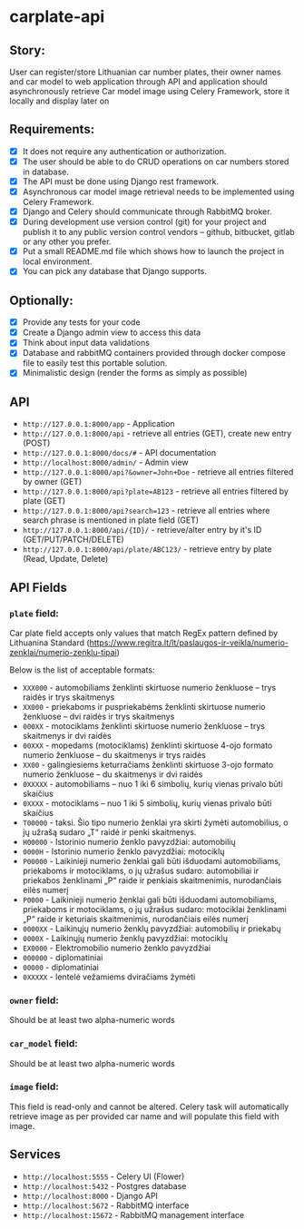 # carplate-api

## Story:

User can register/store Lithuanian car number plates, their owner names and car model to web application through API and application should asynchronously retrieve Car model image using Celery Framework, store it locally and display later on

## Requirements:

* [X] It does not require any authentication or authorization.
* [X] The user should be able to do CRUD operations on car numbers stored in database.
* [X] The API must be done using Django rest framework.
* [X] Asynchronous car model image retrieval needs to be implemented using Celery Framework.
* [X] Django and Celery should communicate through RabbitMQ broker.
* [X] During development use version control (git) for your project and publish it to any public version control vendors – github, bitbucket, gitlab or any other you prefer.
* [X] Put a small README.md file which shows how to launch the project in local environment.
* [X] You can pick any database that Django supports.
 
## Optionally:

* [X] Provide any tests for your code
* [X] Create a Django admin view to access this data
* [X] Think about input data validations
* [X] Database and rabbitMQ containers provided through docker compose file to easily test this portable solution.
* [X] Minimalistic design (render the forms as simply as possible)

## API

* `http://127.0.0.1:8000/app` - Application
* `http://127.0.0.1:8000/api` - retrieve all entries (GET), create new entry (POST)
* `http://127.0.0.1:8000/docs/#` - API documentation
* `http://localhost:8000/admin/` - Admin view
* `http://127.0.0.1:8000/api?&owner=John+Doe` - retrieve all entries filtered by owner (GET)
* `http://127.0.0.1:8000/api?plate=AB123` - retrieve all entries filtered by plate (GET)
* `http://127.0.0.1:8000/api?search=123` -  retrieve all entries where search phrase is mentioned in plate field (GET)
* `http://127.0.0.1:8000/api/{ID}/` - retrieve/alter entry by it's ID (GET/PUT/PATCH/DELETE)
* `http://127.0.0.1:8000/api/plate/ABC123/` - retrieve entry by plate (Read, Update, Delete)

## API Fields

### `plate` field:

Car plate field accepts only values that match RegEx pattern defined by Lithuanina Standard
(https://www.regitra.lt/lt/paslaugos-ir-veikla/numerio-zenklai/numerio-zenklu-tipai)

Below is the list of acceptable formats:
* `XXX000` - automobiliams ženklinti skirtuose numerio ženkluose – trys raidės ir trys skaitmenys
* `XX000` - priekaboms ir puspriekabėms ženklinti skirtuose numerio ženkluose – dvi raidės ir trys skaitmenys
* `000XX` - motociklams ženklinti skirtuose numerio ženkluose – trys skaitmenys ir dvi raidės
* `00XXX` - mopedams (motociklams) ženklinti skirtuose 4-ojo formato numerio ženkluose – du skaitmenys ir trys raidės
* `XX00` - galingiesiems keturračiams ženklinti skirtuose 3-ojo formato numerio ženkluose – du skaitmenys ir dvi raidės
* `0XXXXX` - automobiliams  – nuo 1 iki 6 simbolių, kurių vienas privalo būti skaičius
* `0XXXX` - motociklams – nuo 1 iki 5 simbolių, kurių vienas privalo būti skaičius
* `T00000` - taksi. Šio tipo numerio ženklai yra skirti žymėti automobilius, o jų užrašą sudaro „T“ raidė  ir penki skaitmenys.
* `H00000` - Istorinio numerio ženklo pavyzdžiai: automobilių
* `0000H` - Istorinio numerio ženklo pavyzdžiai: motociklų
* `P00000` - Laikinieji numerio ženklai gali būti išduodami automobiliams, priekaboms ir motociklams, o jų užrašus sudaro: automobiliai ir priekabos ženklinami „P“ raide ir penkiais skaitmenimis, nurodančiais eilės numerį
* `P0000` - Laikinieji numerio ženklai gali būti išduodami automobiliams, priekaboms ir motociklams, o jų užrašus sudaro: motociklai ženklinami „P“ raide ir keturiais skaitmenimis, nurodančiais eilės numerį
* `0000XX` - Laikinųjų numerio ženklų pavyzdžiai: automobilių ir priekabų
* `0000X` - Laikinųjų numerio ženklų pavyzdžiai: motociklų
* `EX0000` - Elektromobilio numerio ženklo pavyzdžiai
* `000000` - diplomatiniai
* `00000` - diplomatiniai
* `0XXXXX` - lentelė vežamiems dviračiams žymėti

### `owner` field:

Should be at least two alpha-numeric words

### `car_model` field:

Should be at least two alpha-numeric words

### `image` field:

This field is read-only and cannot be altered. Celery task will automatically retrieve image as per provided car name
and will populate this field with image.

## Services

* `http://localhost:5555` - Celery UI (Flower)
* `http://localhost:5432` - Postgres database
* `http://localhost:8000` - Django API
* `http://localhost:5672` - RabbitMQ interface
* `http://localhost:15672` - RabbitMQ management interface

